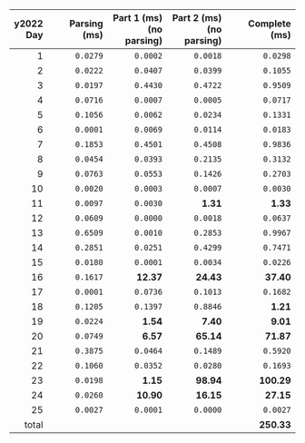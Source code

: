 |y2022<br>Day|Parsing (ms)|Part 1 (ms)<br>(no parsing)|Part 2 (ms)<br>(no parsing)| Complete (ms)|
|-:|-:|-:|-:|-:|
|1|`0.0279`|`0.0002`|`0.0018`|`0.0298`|
|2|`0.0222`|`0.0407`|`0.0399`|`0.1055`|
|3|`0.0197`|`0.4430`|`0.4722`|`0.9509`|
|4|`0.0716`|`0.0007`|`0.0005`|`0.0717`|
|5|`0.1056`|`0.0062`|`0.0234`|`0.1331`|
|6|`0.0001`|`0.0069`|`0.0114`|`0.0183`|
|7|`0.1853`|`0.4501`|`0.4508`|`0.9836`|
|8|`0.0454`|`0.0393`|`0.2135`|`0.3132`|
|9|`0.0763`|`0.0553`|`0.1426`|`0.2703`|
|10|`0.0020`|`0.0003`|`0.0007`|`0.0030`|
|11|`0.0097`|`0.0030`|**__1.31__**|**__1.33__**|
|12|`0.0609`|`0.0000`|`0.0018`|`0.0637`|
|13|`0.6509`|`0.0010`|`0.2853`|`0.9967`|
|14|`0.2851`|`0.0251`|`0.4299`|`0.7471`|
|15|`0.0180`|`0.0001`|`0.0034`|`0.0226`|
|16|`0.1617`|**__12.37__**|**__24.43__**|**__37.40__**|
|17|`0.0001`|`0.0736`|`0.1013`|`0.1682`|
|18|`0.1205`|`0.1397`|`0.8846`|**__1.21__**|
|19|`0.0224`|**__1.54__**|**__7.40__**|**__9.01__**|
|20|`0.0749`|**__6.57__**|**__65.14__**|**__71.87__**|
|21|`0.3875`|`0.0464`|`0.1489`|`0.5920`|
|22|`0.1060`|`0.0352`|`0.0280`|`0.1693`|
|23|`0.0198`|**__1.15__**|**__98.94__**|**__100.29__**|
|24|`0.0260`|**__10.90__**|**__16.15__**|**__27.15__**|
|25|`0.0027`|`0.0001`|`0.0000`|`0.0027`|
|total|  |  |  |**__250.33__**|
